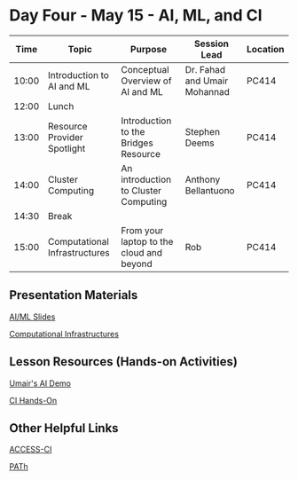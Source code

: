 
# Day Four - May 15 - AI, ML, and CI

| Time | Topic | Purpose | Session Lead | Location |
|------|-------|---------|--------------|----------|
| 10:00 | Introduction to AI and ML | Conceptual Overview of AI and ML | Dr. Fahad and Umair Mohannad | PC414 |
| 12:00 | Lunch | | | | 
| 13:00 | Resource Provider Spotlight | Introduction to the Bridges Resource | Stephen Deems | PC414 | 
| 14:00 | Cluster Computing | An introduction to Cluster Computing | Anthony Bellantuono | PC414 | 
| 14:30 | Break | | | | 
| 15:00 | Computational Infrastructures | From your laptop to the cloud and beyond | Rob | PC414 | 

## Presentation Materials
[AI/ML Slides](https://github.com/access-ci-org/Operations-STEP-2025/blob/main/AccessStepAIandMLIntroHandsOn2025v00.pptx)

[Computational Infrastructures](https://github.com/access-ci-org/Operations-STEP-2025/blob/main/CI/STEP-CI-Lecture.pdf)

## Lesson Resources (Hands-on Activities)

[Umair's AI Demo](https://github.com/umairmy305/DemoGT)

[CI Hands-On](https://github.com/access-ci-org/Operations-STEP-2025/blob/main/CI)

## Other Helpful Links
[ACCESS-CI](https://access-ci.org/)

[PATh](https://path-cc.io/)
